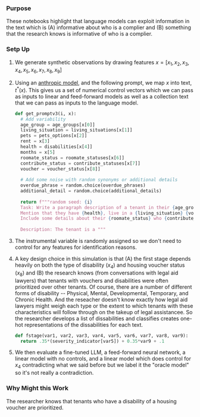 ### **Purpose**
These notebooks highlight that language models can exploit information in the text which is (A) informative about who is a complier and (B) something that the research knows is informative of who is a complier.

### **Setp Up**
 1. We generate synthetic observations by drawing features $x = [x_1, x_2, x_3, x_4, x_5, x_6, x_7, x_8, x_9]$
 2. Using an [anthropic model](https://www.anthropic.com/api), and the following prompt, we map $x$ into text, $t^*(x)$. This gives us a set of numerical control vectors
    which we can pass as inputs to linear and feed-forward models as well as a collection text that we can pass as inputs to the language model. 

    ```python
    def get_promptv3(i, x):
      # Add variability
      age_group = age_groups[x[0]]
      living_situation = living_situations[x[1]]
      pets = pets_options[x[2]]
      rent = x[3]
      health = disabilities[x[4]]
      months = x[5]
      roomate_status = roomate_statuses[x[6]]
      contribute_status = contribute_statuses[x[7]]
      voucher = voucher_status[x[8]]
  
      # Add some noise with random synonyms or additional details
      overdue_phrase = random.choice(overdue_phrases)
      additional_detail = random.choice(additional_details)
  
      return f"""random seed: {i}
      Task: Write a paragraph description of a tenant in their {age_group} who is currently {overdue_phrase} ${rent:.0f}. 
      Mention that they have {health}, live in a {living_situation} {voucher}, have been living there for {months} months, and have {pets}. 
      Include some details about their {roomate_status} who {contribute_status} to the rent. Also mention somewhere that {additional_detail}
      
      Description: The tenant is a """
    ```
4. The instrumental variable is randomly assigned so we don't need to control for any features for identification reasons. 
5. A key design choice in this simulation is that (A) the first stage depends heavily on both the type of disability $(x_4)$ and housing voucher status $(x_8)$ and (B) the research knows (from conversations with legal aid lawyers) that tenants with vouchers and disabilities were often prioritized over other tenants. Of course, there are a number of different forms of disability -- Physical, Mental, Developmental, Temporary, and Chronic Health. And the reseacher doesn't know exactly how legal aid lawyers might weigh each type or the extent to which tenants with these characteristics will follow through on the takeup of legal assistancee. So the researcher develops a list of dissabilities and classifies creates one-hot representations of the dissabilities for each text. 
   ```python
   def fstage(var1, var2, var3, var4, var5, var6, var7, var8, var9):
     return .35*(severity_indicator[var5]) + 0.35*var9 + .1
   ```
5. We then evaluate a fine-tuned LLM, a feed-forward neural network, a linear model with no controls, and a linear model which does control for $x_4$ contradicting what we said before but we label it the "oracle model" so it's not really a contradiction.

### **Why Might this Work**
The researcher knows that tenants who have a disability of a housing voucher are prioritized. 
